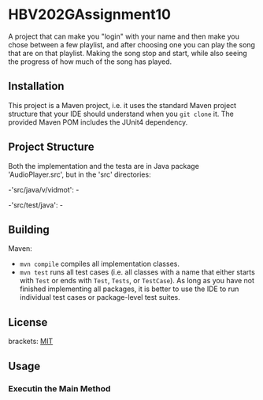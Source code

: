 # HBV202GAssignment10
A project that can make you "login" with your name and then make you chose between a few playlist, and after choosing one you can play the song that 
are on that playlist. Making the song stop and start, while also seeing the progress of how much of the song has played.

## Installation

This project is a Maven project, i.e. it uses the standard Maven project structure that your IDE should understand
when you `git clone` it. The provided Maven POM includes the JUnit4 dependency.

## Project Structure

Both the implementation and the testa are in Java package 'AudioPlayer.src', but in the 'src' directories:

-'src/java/v/vidmot':
    -


-'src/test/java':
    -

## Building

Maven:

- `mvn compile` compiles all implementation classes.
- `mvn test` runs all test cases (i.e. all classes with a name that either starts with `Test` or ends with `Test`,
  `Tests`, or `TestCase`). As long as you have not finished implementing all packages, it is better to use the IDE to
  run individual test cases or package-level test suites.

## License
brackets: [MIT](https://spdx.org/licenses/MIT.html)

## Usage

### Executin the Main Method